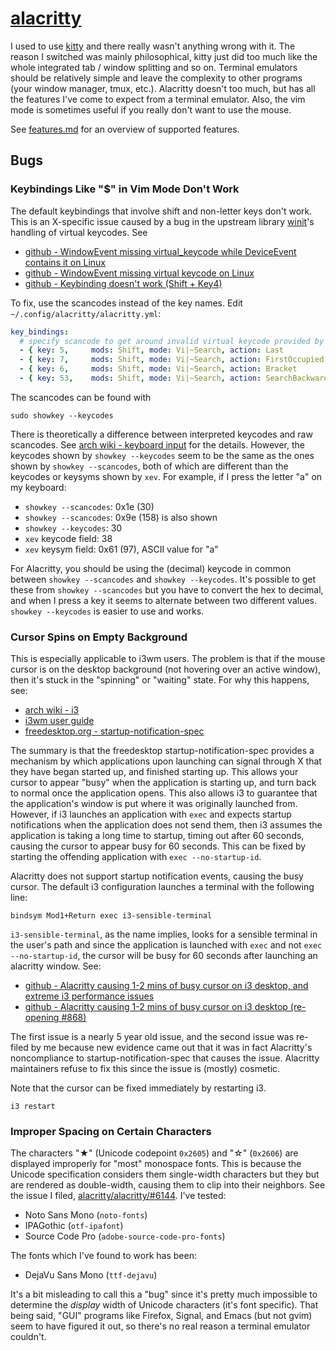 # [alacritty](https://github.com/alacritty/alacritty)

I used to use [kitty](https://sw.kovidgoyal.net/kitty/) and there really wasn't
anything wrong with it. The reason I switched was mainly philosophical, kitty
just did too much like the whole integrated tab / window splitting and so on.
Terminal emulators should be relatively simple and leave the complexity to
other programs (your window manager, tmux, etc.). Alacritty doesn't too much,
but has all the features I've come to expect from a terminal emulator. Also,
the vim mode is sometimes useful if you really don't want to use the mouse.

See [features.md](
https://github.com/alacritty/alacritty/blob/master/docs/features.md)
for an overview of supported features.

## Bugs

### Keybindings Like "$" in Vim Mode Don't Work

The default keybindings that involve shift and non-letter keys don't
work. This is an X-specific issue caused by a bug in the upstream
library [winit](https://github.com/rust-windowing/winit)'s handling
of virtual keycodes. See
- [github - WindowEvent missing virtual_keycode while DeviceEvent contains
  it on Linux]( https://github.com/rust-windowing/winit/issues/1443)
- [github - WindowEvent missing virtual keycode on Linux](
  https://github.com/alacritty/alacritty/issues/3460)
- [github - Keybinding doesn't work (Shift + Key4)](
  https://github.com/alacritty/alacritty/issues/3460)

To fix, use the scancodes instead of the key
names. Edit `~/.config/alacritty/alacritty.yml`:
```yaml
key_bindings:
  # specify scancode to get around invalid virtual keycode provided by winit
  - { key: 5,     mods: Shift, mode: Vi|~Search, action: Last          }
  - { key: 7,     mods: Shift, mode: Vi|~Search, action: FirstOccupied }
  - { key: 6,     mods: Shift, mode: Vi|~Search, action: Bracket       }
  - { key: 53,    mods: Shift, mode: Vi|~Search, action: SearchBackward}
```

The scancodes can be found with
```shell
sudo showkey --keycodes
```
There is theoretically a difference between interpreted
keycodes and raw scancodes. See [arch wiki - keyboard
input](https://wiki.archlinux.org/title/Keyboard_input) for the
details. However, the keycodes shown by `showkey --keycodes` seem
to be the same as the ones shown by `showkey --scancodes`, both of
which are different than the keycodes or keysyms shown by `xev`.
For example, if I press the letter "a" on my keyboard:
- `showkey --scancodes`: 0x1e (30)
- `showkey --scancodes`: 0x9e (158) is also shown
- `showkey --keycodes`: 30
- `xev` keycode field: 38
- `xev` keysym field: 0x61 (97), ASCII value for "a"

For Alacritty, you should be using the (decimal) keycode in common between
`showkey --scancodes` and `showkey --keycodes`. It's possible to get these
from `showkey --scancodes` but you have to convert the hex to decimal, and
when I press a key it seems to alternate between two different values.
`showkey --keycodes` is easier to use and works.

### Cursor Spins on Empty Background

This is especially applicable to i3wm users. The problem is that if the mouse
cursor is on the desktop background (not hovering over an active window), then
it's stuck in the "spinning" or "waiting" state. For why this happens, see:
- [arch wiki - i3](
  https://wiki.archlinux.org/title/I3#Mouse_cursor_remains_in_waiting_mode)
- [i3wm user guide](https://i3wm.org/docs/userguide.html#exec)
- [freedesktop.org - startup-notification-spec](
  https://www.freedesktop.org/wiki/Specifications/startup-notification-spec/)

The summary is that the freedesktop startup-notification-spec provides a
mechanism by which applications upon launching can signal through X that
they have began started up, and finished starting up. This allows your
cursor to appear "busy" when the application is starting up, and turn back
to normal once the application opens. This also allows i3 to guarantee that
the application's window is put where it was originally launched from.
However, if i3 launches an application with `exec` and expects startup
notifications when the application does not send them, then i3 assumes the
application is taking a long time to startup, timing out after 60 seconds,
causing the cursor to appear busy for 60 seconds. This can be fixed by
starting the offending application with `exec --no-startup-id`.

Alacritty does not support startup notification events,
causing the busy cursor. The default i3 configuration
launches a terminal with the following line:
```config
bindsym Mod1+Return exec i3-sensible-terminal
```
`i3-sensible-terminal`, as the name implies, looks for a sensible terminal
in the user's path and since the application is launched with `exec` and
not `exec --no-startup-id`, the cursor will be busy for 60 seconds after
launching an alacritty window. See:
- [github - Alacritty causing 1-2 mins of busy
  cursor on i3 desktop, and extreme i3 performance
  issues](https://github.com/alacritty/alacritty/issues/868)
- [github - Alacritty causing 1-2 mins of busy cursor on i3 desktop
  (re-opening #868)](https://github.com/alacritty/alacritty/issues/6097)

The first issue is a nearly 5 year old issue, and the second issue was
re-filed by me because new evidence came out that it was in fact Alacritty's
noncompliance to startup-notification-spec that causes the issue. Alacritty
maintainers refuse to fix this since the issue is (mostly) cosmetic.

Note that the cursor can be fixed immediately by restarting i3.
```shell
i3 restart
```

### Improper Spacing on Certain Characters

The characters "★" (Unicode codepoint `0x2605`) and "☆" (`0x2606`)
are displayed improperly for "most" monospace fonts. This is because
the Unicode specification considers them single-width characters but
they but are rendered as double-width, causing them to clip into
their neighbors. See the issue I filed, [alacritty/alacritty/#6144](
https://github.com/alacritty/alacritty/issues/6144). I've tested:
- Noto Sans Mono (`noto-fonts`)
- IPAGothic (`otf-ipafont`)
- Source Code Pro (`adobe-source-code-pro-fonts`)

The fonts which I've found to work has been:
- DejaVu Sans Mono (`ttf-dejavu`)

It's a bit misleading to call this a "bug" since it's pretty much impossible to
determine the _display_ width of Unicode characters (it's font specific). That
being said, "GUI" programs like Firefox, Signal, and Emacs (but not gvim) seem
to have figured it out, so there's no real reason a terminal emulator couldn't.

